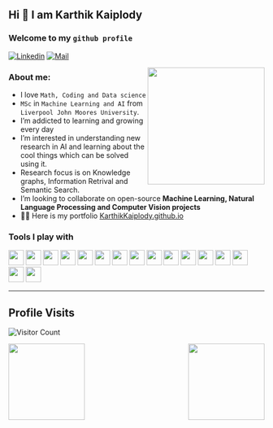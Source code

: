 ## Hi 👋  I am Karthik Kaiplody

### Welcome to my `github profile`

<!-- [![Github](https://img.shields.io/github/followers/KarthikKaiplody?label=Follow&style=social)](https://github.com/KarthikKaiplody) -->
<!-- [![GithubViews](https://api.freemotion-llc.com/api/github/v1/profile-views?username=KarthikKaiplody)](https://github.com/KarthikKaiplody) -->
[![Linkedin](https://img.shields.io/badge/-Karthik%20Kaiplody-blue?style=flat-square&logo=linkedin&logoColor=white&link=)](https://www.linkedin.com/in/karthikkaiplody)
[![Mail](https://img.shields.io/badge/-karthik.kaiplody@gmail.com-gray?style=flat-square&logo=gmail&logoColor=red&link=)](mailto:karthik.kaiplody@gmail.com)


<!--<img align='right' src="https://media.giphy.com/media/M9gbBd9nbDrOTu1Mqx/giphy.gif" width="230">-->
<img align='right' src="https://media.giphy.com/media/WtTnAfZn6aVJfBzlN3/giphy.gif" width="230">


### About me:
- I love `Math, Coding and Data science` 
- `MSc` in `Machine Learning and AI` from `Liverpool John Moores University`.
- I’m addicted to learning and growing every day
- I’m interested in understanding new research in AI and learning about the cool things which can be solved using it.
- Research focus is on Knowledge graphs, Information Retrival and Semantic Search.
- I’m looking to collaborate on open-source **Machine Learning, Natural Language Processing and Computer Vision projects**
- 👨‍💻 Here is my portfolio [KarthikKaiplody.github.io](https://karthikkaiplody.github.io/)



### Tools I play with 
<code><img height="30" src="https://www.vectorlogo.zone/logos/python/python-ar21.svg"></code>
<code><img height="30" src="https://www.vectorlogo.zone/logos/djangoproject/djangoproject-ar21.svg"></code>
<code><img height="30" src="https://www.vectorlogo.zone/logos/pocoo_flask/pocoo_flask-ar21.svg"></code>
<code><img height="30" src="https://www.vectorlogo.zone/logos/linux/linux-ar21.svg"></code>
<code><img height="30" src="https://www.vectorlogo.zone/logos/ubuntu/ubuntu-ar21.svg"></code>
<code><img height="30" src="https://www.vectorlogo.zone/logos/postgresql/postgresql-horizontal.svg"></code>
<code><img height="30" src="https://www.vectorlogo.zone/logos/mysql/mysql-horizontal.svg"></code>
<code><img height="30" src="https://www.vectorlogo.zone/logos/sqlite/sqlite-ar21.svg"></code>
<code><img height="30" src="https://www.vectorlogo.zone/logos/github/github-ar21.svg"></code>
<code><img height="30" src="https://www.vectorlogo.zone/logos/gitlab/gitlab-ar21.svg"></code>
<code><img height="30" src="https://www.vectorlogo.zone/logos/numpy/numpy-icon.svg"></code>
<code><img height="30" src="https://www.vectorlogo.zone/logos/tensorflow/tensorflow-ar21.svg"></code>
<code><img height="30" src="https://www.vectorlogo.zone/logos/pytorch/pytorch-ar21.svg"></code>
<code><img height="30" src="https://www.vectorlogo.zone/logos/wireshark/wireshark-ar21.svg"></code>
<code><img height="30" src="https://www.vectorlogo.zone/logos/digitalocean/digitalocean-ar21.svg"></code>
<code><img height="30" src="https://www.vectorlogo.zone/logos/amazon_aws/amazon_aws-ar21.svg"></code>

<!--
### Interesting stats
-->
<!-- ![Karthik's stats](https://github-readme-stats.vercel.app/api?username=KarthikKaiplody&show_icons=true) -->

 <!--   <img class="center" alt="Karthik Kaiplody's github visitors" src="https://visitor-badge.laobi.icu/badge?page_id=KarthikKaiplody.KarthikKaiplody"/>
</p> -->

-----------------------------------------------------------------------------------------------------------------------------------------------------------------
## Profile Visits
![Visitor Count](https://profile-counter.glitch.me/{KarthikKaiplody}/count.svg)

<img src="https://github-readme-stats.vercel.app/api?username=KarthikKaiplody&&show_icons=true&title_color=cf0000&icon_color=ff860d&text_color=000000&bg_color=fcfcfc" align="left" height=150em> <img src="https://github-readme-stats.vercel.app/api/top-langs/?username=KarthikKaiplody&layout=compact" align="right" height=150em>

<!-- <p align="center">
<a href="https://github.com/KarthikKaiplody">
  <img align="center" src="https://github-readme-stats.vercel.app/api/top-langs/?username=KarthikKaiplody&theme=dark&layout=compact" />
  <img align="center" src="https://github-readme-stats.vercel.app/api?username=KarthikKaiplody&show_icons=true&theme=dark&count_private=true&icon_color=439975&text_color=6e6e6e" alt="KarthikKaiplody's github stats"/>
</a></p> -->
<br>


